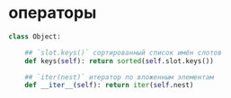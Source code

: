 # операторы

```py
class Object:
```

```py
    ## `slot.keys()` сортированный список имён слотов
    def keys(self): return sorted(self.slot.keys())
```

```py
    ## `iter(nest)` итератор по вложенным элементам
    def __iter__(self): return iter(self.nest)
```

```py
```

```py
```

```py
```

```py
```

```py
```

```py
```

```py
```

```py
```

```py
```

